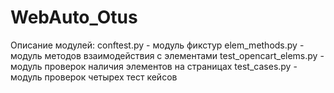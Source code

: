 # WebAuto_Otus
Описание модулей:
conftest.py - модуль фикстур
elem_methods.py - модуль методов взаимодействия с элементами
test_opencart_elems.py - модуль проверок наличия элементов на страницах
test_cases.py - модуль проверок четырех тест кейсов